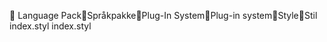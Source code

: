       Language Pack   Språkpakke   Plug-In System   Plug-in system   Style   Stil
   index.styl
   index.styl